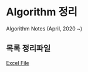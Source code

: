 # Algorithm 정리

Algorithm Notes (April, 2020 ~)     
   
## 목록 정리파일   
[Excel File](https://github.com/jonitox/AlgorithmStudies/blob/master/%EC%95%8C%EA%B3%A0%EB%A6%AC%EC%A6%98%20%EB%AA%A9%EB%A1%9D%20%EC%A0%95%EB%A6%AC.xlsx)<BR>    
